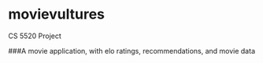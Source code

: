 # movievultures
CS 5520 Project

###A movie application, with elo ratings, recommendations, and movie data
